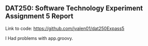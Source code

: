 ## DAT250: Software Technology Experiment Assignment 5 Report

Link to code: https://github.com/jvalen01/dat250Expass5

I Had problems with app.groovy. 